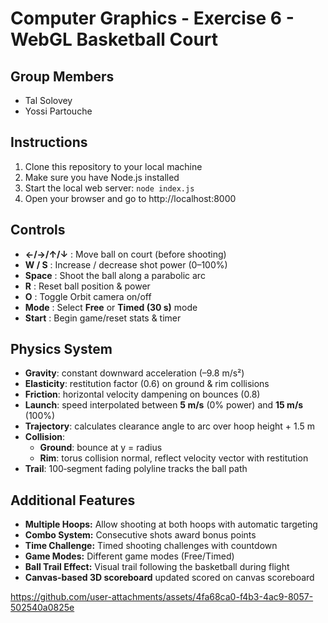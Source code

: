 # Computer Graphics - Exercise 6 - WebGL Basketball Court

## Group Members
- Tal Solovey
- Yossi Partouche

## Instructions
1. Clone this repository to your local machine
2. Make sure you have Node.js installed
3. Start the local web server: `node index.js`
4. Open your browser and go to http://localhost:8000

## Controls
- **←/→/↑/↓** : Move ball on court (before shooting)  
- **W / S**     : Increase / decrease shot power (0–100%)  
- **Space**     : Shoot the ball along a parabolic arc  
- **R**         : Reset ball position & power  
- **O**         : Toggle Orbit camera on/off  
- **Mode**      : Select **Free** or **Timed (30 s)** mode  
- **Start**     : Begin game/reset stats & timer

## Physics System
- **Gravity**: constant downward acceleration (–9.8 m/s²)  
- **Elasticity**: restitution factor (0.6) on ground & rim collisions  
- **Friction**: horizontal velocity dampening on bounces (0.8)  
- **Launch**: speed interpolated between **5 m/s** (0% power) and **15 m/s** (100%)  
- **Trajectory**: calculates clearance angle to arc over hoop height + 1.5 m  
- **Collision**:  
  - **Ground**: bounce at y = radius  
  - **Rim**: torus collision normal, reflect velocity vector with restitution  
- **Trail**: 100‐segment fading polyline tracks the ball path

## Additional Features
- **Multiple Hoops:** Allow shooting at both hoops with automatic targeting
- **Combo System:** Consecutive shots award bonus points
- **Time Challenge:** Timed shooting challenges with countdown
- **Game Modes:** Different game modes (Free/Timed)
- **Ball Trail Effect:** Visual trail following the basketball during flight
- **Canvas-based 3D scoreboard** updated scored on canvas scoreboard

https://github.com/user-attachments/assets/4fa68ca0-f4b3-4ac9-8057-502540a0825e


